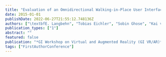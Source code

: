 ```yaml
---
title: "Evaluation of an Omnidirectional Walking-in-Place User Interface with Virtual Locomotion Speed Scaled by Forward Leaning Angle"
date: 2015-01-01
publishDate: 2022-06-27T21:55:12.748136Z
authors: ["\textbfE. Langbehn", "Tobias Eichler", "Sobin Ghose", "Kai von Luck", "Gerd Bruder", "Frank Steinicke"]
publication_types: ["1"]
abstract: ""
featured: false
publication: "*GI Workshop on Virtual and Augmented Reality (GI VR/AR)*"
tags: ["FirstAuthorConference"]
---
```


